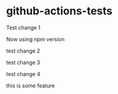 # github-actions-tests

Test change 1

Now using npm version

test change 2

test change 3

test change 4

this is some feature
